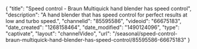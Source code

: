 {
    "title": "Speed control - Braun Multiquick hand blender has speed control",
    "description": "A hand blender that has speed control for perfect results at low and turbo speed.",
    "channelid": "85595586",
    "videoid": "66675183",
    "date_created": "1268158464",
    "date_modified": "1490124096",
    "type": "captivate",
    "layout": "channelVideo",
    "url": "\/seasonal\/speed-control-braun-multiquick-hand-blender-has-speed-control\/85595586-66675183"
}